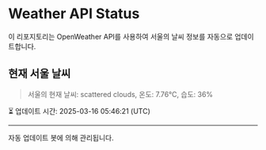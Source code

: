 
# Weather API Status

이 리포지토리는 OpenWeather API를 사용하여 서울의 날씨 정보를 자동으로 업데이트합니다.

## 현재 서울 날씨
> 서울의 현재 날씨: scattered clouds, 온도: 7.76°C, 습도: 36%

⏳ 업데이트 시간: 2025-03-16 05:46:21 (UTC)

---
자동 업데이트 봇에 의해 관리됩니다.
